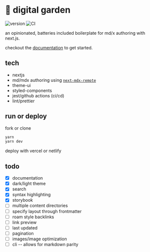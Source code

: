 # 🌱 digital garden

![version](https://img.shields.io/badge/dynamic/json?color=blue&label=version&query=version&url=https%3A%2F%2Fraw.githubusercontent.com%2Finadeqtfuturs%2Fgarden%2Fmain%2Fpackage.json)
![CI](https://github.com/inadeqtfuturs/garden/workflows/CI/badge.svg)

an opinionated, batteries included boilerplate for md/x authoring with next.js.

checkout the [documentation](DOCUMENTATION.md) to get started.

## tech

- nextjs
- md/mdx authoring using [`next-mdx-remote`](https://github.com/hashicorp/next-mdx-remote)
- theme-ui
- styled-components
- jest/github actions (ci/cd)
- lint/prettier

## run or deploy

fork or clone

```bash
yarn
yarn dev
```

deploy with vercel or netlify

## todo

- [x] documentation
- [x] dark/light theme
- [x] search
- [x] syntax highlighting
- [x] storybook
- [ ] multiple content directories
- [ ] specify layout through frontmatter
- [ ] roam style backlinks
- [ ] link preview
- [ ] last updated
- [ ] pagination
- [ ] images/image optimization
- [ ] cli -- allows for markdown parity

